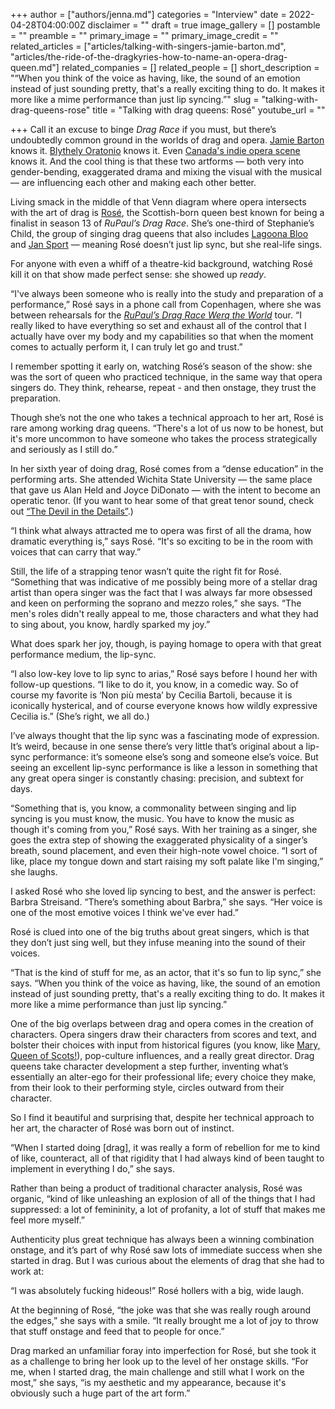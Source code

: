 +++
author = ["authors/jenna.md"]
categories = "Interview"
date = 2022-04-28T04:00:00Z
disclaimer = ""
draft = true
image_gallery = []
postamble = ""
preamble = ""
primary_image = ""
primary_image_credit = ""
related_articles = ["articles/talking-with-singers-jamie-barton.md", "articles/the-ride-of-the-dragkyries-how-to-name-an-opera-drag-queen.md"]
related_companies = []
related_people = []
short_description = "“When you think of the voice as having, like, the sound of an emotion instead of just sounding pretty, that's a really exciting thing to do. It makes it more like a mime performance than just lip syncing.”"
slug = "talking-with-drag-queens-rose"
title = "Talking with drag queens: Rosé"
youtube_url = ""

+++
Call it an excuse to binge _Drag Race_ if you must, but there’s undoubtedly common ground in the worlds of drag and opera. [Jamie Barton](https://www.schmopera.com/talking-with-singers-jamie-barton/) knows it. [Blythely Oratonio](https://blo.org/blythely/) knows it. Even [Canada's indie opera scene](https://operacanada.ca/drag-and-opera/) knows it. And the cool thing is that these two artforms — both very into gender-bending, exaggerated drama and mixing the visual with the musical — are influencing each other and making each other better.

Living smack in the middle of that Venn diagram where opera intersects with the art of drag is [Rosé](https://omgheyrose.com/), the Scottish-born queen best known for being a finalist in season 13 of _RuPaul’s Drag Race_. She’s one-third of Stephanie’s Child, the group of singing drag queens that also includes [Lagoona Bloo](https://www.lagoonabloo.com/) and [Jan Sport](https://twitter.com/janjanjan) — meaning Rosé doesn’t just lip sync, but she real-life sings.

For anyone with even a whiff of a theatre-kid background, watching Rosé kill it on that show made perfect sense: she showed up _ready_.

“I've always been someone who is really into the study and preparation of a performance,” Rosé says in a phone call from Copenhagen, where she was between rehearsals for the [_RuPaul’s Drag Race Werq the World_](https://omgheyrose.com/#tour) tour. “I really liked to have everything so set and exhaust all of the control that I actually have over my body and my capabilities so that when the moment comes to actually perform it, I can truly let go and trust.”

I remember spotting it early on, watching Rosé’s season of the show: she was the sort of queen who practiced technique, in the same way that opera singers do. They think, rehearse, repeat - and then onstage, they trust the preparation.

Though she’s not the one who takes a technical approach to her art, Rosé is rare among working drag queens. “There's a lot of us now to be honest, but it's more uncommon to have someone who takes the process strategically and seriously as I still do.”

In her sixth year of doing drag, Rosé comes from a “dense education” in the performing arts. She attended Wichita State University — the same place that gave us Alan Held and Joyce DiDonato — with the intent to become an operatic tenor. (If you want to hear some of that great tenor sound, check out [“The Devil in the Details”](https://www.youtube.com/watch?v=vtFjN6x7aTc).)

“I think what always attracted me to opera was first of all the drama, how dramatic everything is,” says Rosé. “It's so exciting to be in the room with voices that can carry that way.”

Still, the life of a strapping tenor wasn’t quite the right fit for Rosé. “Something that was indicative of me possibly being more of a stellar drag artist than opera singer was the fact that I was always far more obsessed and keen on performing the soprano and mezzo roles,” she says. “The men's roles didn't really appeal to me, those characters and what they had to sing about, you know, hardly sparked my joy.”

What does spark her joy, though, is paying homage to opera with that great performance medium, the lip-sync.

“I also low-key love to lip sync to arias,” Rosé says before I hound her with follow-up questions. “I like to do it, you know, in a comedic way. So of course my favorite is ‘Non più mesta’ by Cecilia Bartoli, because it is iconically hysterical, and of course everyone knows how wildly expressive Cecilia is.” (She’s right, we all do.)

I’ve always thought that the lip sync was a fascinating mode of expression. It’s weird, because in one sense there’s very little that’s original about a lip-sync performance: it’s someone else’s song and someone else’s voice. But seeing an excellent lip-sync performance is like a lesson in something that any great opera singer is constantly chasing: precision, and subtext for days.

“Something that is, you know, a commonality between singing and lip syncing is you must know, the music. You have to know the music as though it's coming from you,” Rosé says. With her training as a singer, she goes the extra step of showing the exaggerated physicality of a singer’s breath, sound placement, and even their high-note vowel choice. “I sort of like, place my tongue down and start raising my soft palate like I'm singing,” she laughs.

I asked Rosé who she loved lip syncing to best, and the answer is perfect: Barbra Streisand. “There’s something about Barbra,” she says. “Her voice is one of the most emotive voices I think we've ever had.”

Rosé is clued into one of the big truths about great singers, which is that they don’t just sing well, but they infuse meaning into the sound of their voices.

“That is the kind of stuff for me, as an actor, that it's so fun to lip sync,” she says. “When you think of the voice as having, like, the sound of an emotion instead of just sounding pretty, that's a really exciting thing to do. It makes it more like a mime performance than just lip syncing.”

One of the big overlaps between drag and opera comes in the creation of characters. Opera singers draw their characters from scores and text, and bolster their choices with input from historical figures (you know, like [Mary, Queen of Scots!](https://youtu.be/Ij8E-Z6DMR4)), pop-culture influences, and a really great director. Drag queens take character development a step further, inventing what’s essentially an alter-ego for their professional life; every choice they make, from their look to their performing style, circles outward from their character.

So I find it beautiful and surprising that, despite her technical approach to her art, the character of Rosé was born out of instinct.

“When I started doing \[drag\], it was really a form of rebellion for me to kind of like, counteract, all of that rigidity that I had always kind of been taught to implement in everything I do,” she says.

Rather than being a product of traditional character analysis, Rosé was organic, “kind of like unleashing an explosion of all of the things that I had suppressed: a lot of femininity, a lot of profanity, a lot of stuff that makes me feel more myself.”

Authenticity plus great technique has always been a winning combination onstage, and it’s part of why Rosé saw lots of immediate success when she started in drag. But I was curious about the elements of drag that she had to work at:

“I was absolutely fucking hideous!” Rosé hollers with a big, wide laugh.

At the beginning of Rosé, “the joke was that she was really rough around the edges,” she says with a smile. “It really brought me a lot of joy to throw that stuff onstage and feed that to people for once.”

Drag marked an unfamiliar foray into imperfection for Rosé, but she took it as a challenge to bring her look up to the level of her onstage skills. “For me, when I started drag, the main challenge and still what I work on the most,” she says, “is my aesthetic and my appearance, because it's obviously such a huge part of the art form.”